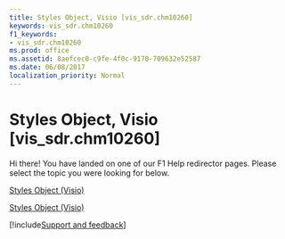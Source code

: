 ```yaml
---
title: Styles Object, Visio [vis_sdr.chm10260]
keywords: vis_sdr.chm10260
f1_keywords:
- vis_sdr.chm10260
ms.prod: office
ms.assetid: 8aefcec0-c9fe-4f0c-9170-709632e52587
ms.date: 06/08/2017
localization_priority: Normal
---
```



# Styles Object, Visio [vis_sdr.chm10260]

Hi there! You have landed on one of our F1 Help redirector pages. Please select the topic you were looking for below.

[Styles Object (Visio)](http://msdn.microsoft.com/library/aa32ec6e-2323-20df-81f8-0183cdb5ae7c.aspx)

[Styles Object (Visio)](http://msdn.microsoft.com/library/327c9f05-ddb5-bf70-86bf-69eb0763512c%28Office.15%29.aspx)

[!include[Support and feedback](~/includes/feedback-boilerplate.md)]